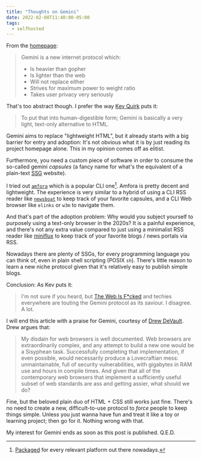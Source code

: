 ```yaml
---
title: "Thoughts on Gemini"
date: 2022-02-08T11:40:00-05:00
tags:
  - selfhosted
---
```


From the [homepage](https://gemini.circumlunar.space):

> Gemini is a new internet protocol which:
>
> - Is heavier than gopher
> - Is lighter than the web
> - Will not replace either
> - Strives for maximum power to weight ratio
> - Takes user privacy very seriously

That's too abstract though. I prefer the way [Kev Quirk](https://kevq.uk/gemini-isnt-the-solution-to-the-broken-web/) puts it:

> To put that into human-digestible form; Gemini is basically a very light, text-only alternative to HTML.


Gemini aims to replace "lightweight HTML", but it already starts with a big barrier for entry and adoption: It's not obvious what it is by just reading its project homepage alone. This in my opinion comes off as elitist.

Furthermore, you need a custom piece of software in order to consume the so-called gemini _capsules_ (a fancy name for what's the equivalent of a plain-text [SSG](https://jamstack.org/generators/) website).

I tried out [`amfora`](https://github.com/makeworld-the-better-one/amfora) which is a popular CLI one[^1]. Amfora is pretty decent and lightweight. The experience is very similar to a hybrid of using a CLI RSS reader like [`newsboat`](https://newsboat.org) to keep track of your favorite capsules, and a CLI Web browser like `elinks` or `w3m` to navigate them.

And that's part of the adoption problem: Why would you subject yourself to purposely using a text-only browser in the 2020s? It is a painful experience, and there's not any extra value compared to just using a minimalist RSS reader like [miniflux](https://miniflux.app) to keep track of your favorite blogs / news portals via RSS.

Nowadays there are plenty of SSGs, for every programming language you can think of, even in plain shell scripting (POSIX `sh`). There's little reason to learn a new niche protocol given that it's relatively easy to publish simple blogs.

Conclusion: As Kev puts it:

> I'm not sure if you heard, but [The Web Is F*cked](https://thewebisfucked.com) and techies everywhere are touting the Gemini protocol as its saviour. I disagree. A lot.

I will end this article with a praise for Gemini, courtesy of [Drew DeVault](https://drewdevault.com/2020/11/01/What-is-Gemini-anyway.html). Drew argues that:

> My disdain for web browsers is well documented. Web browsers are extraordinarily complex, and any attempt to build a new one would be a Sisyphean task. Successfully completing that implementation, if even possible, would necessarily produce a Lovecraftian mess: unmaintainable, full of security vulnerabilities, with gigabytes in RAM use and hours in compile times. And given that all of the contemporary web browsers that implement a sufficiently useful subset of web standards are ass and getting assier, what should we do?

Fine, but the beloved plain duo of HTML + CSS still works just fine. There's no need to create a new, difficult-to-use protocol to _force_ people to keep things simple. Unless you just wanna have fun and treat it like a toy or learning project; then go for it. Nothing wrong with that.

My interest for Gemini ends as soon as this post is published. Q.E.D.


[^1]: [Packaged](https://repology.org/project/amfora/versions) for every relevant platform out there nowadays.
